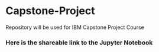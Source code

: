 # Capstone-Project
Repository will be used for IBM Capstone Project Course

<h3> Here is the shareable link to the Jupyter Notebook <h3> 
